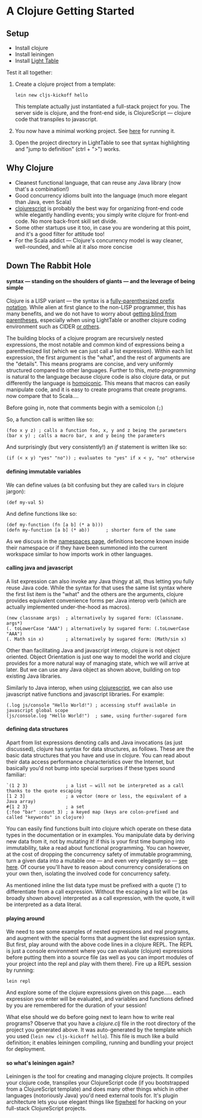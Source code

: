 # A Clojure Getting Started

## Setup

+ Install clojure  
+ Install leiningen  
+ Install [Light Table](http://lighttable.com/)

Test it all together:

1. Create a clojure project from a template:
   ```
   lein new cljs-kickoff hello
   ```

   This template actually just instantiated a full-stack project for you. The server side is clojure, and the front-end side, is ClojureScript ― clojure code that transpiles to javascript.

2. You now have a minimal working project. See [here](https://github.com/konrad-garus/cljs-kickoff#usage) for running it.   

3. Open the project directory in LightTable to see that syntax highlighting and "jump to definition" (ctrl + ">") works.

## Why Clojure

* Cleanest functional language, that can reuse any Java library (now that's a combination!)
* Good concurrency idioms built into the language (much more elegant than Java, even Scala)
* [clojurescript](https://github.com/clojure/clojurescript) is probably the best way for organizing front-end code while elegantly handling events; you simply write clojure for front-end code. No more back-front skill set divide.
* Some other startups use it too, in case you are wondering at this point, and it's a good filter for attitude too!
* For the Scala addict ―  Clojure's concurrency model is way cleaner, well-rounded, and  while at it also more concise

## Down The Rabbit Hole

#### syntax ― standing on the shoulders of giants ― and the leverage of being simple
Clojure is a LISP variant ― the syntax is a [fully-parenthesized prefix notation](https://www.wikiwand.com/en/Lisp_(programming_language)). While alien at first glance to the non-LISP programmer, this has many benefits, and we do not have to worry about [getting blind from parentheses](https://www.safaribooksonline.com/library/view/clojure-programming/9781449310387/ch01s04.html), especially when using LightTable or another clojure coding environment such as CIDER [or others](http://blog.cognitect.com/blog/2016/1/28/state-of-clojure-2015-survey-results).

The building blocks of a clojure program are recursively nested expressions, the most notable and common kind of expressions being a parenthesized list (which we can just call a list expression). Within each list expression, the first argument is the "what", and the rest of arguments are the "details". This means programs are concise, and very uniformly structured compared to other languages. Further to this, _meta-programming_ is natural to the language because clojure code is also clojure data, or put differently the language is [homoiconic](http://blog.muhuk.com/2014/09/28/is_clojure_homoiconic.html#.WAucEnV96kA). This means that macros can easily manipulate code, and it is easy to create programs that create programs. now compare that to Scala....

Before going in, note that comments begin with a semicolon (`;`)

So, a function call is written like so:
```
(foo x y z) ; calls a function foo, x, y and z being the parameters
(bar x y) ; calls a macro bar, x and y being the parameters
```

And surprisingly (but very consistently!) an _if_ statement is written like so:
```
(if (< x y) "yes" "no")) ; evaluates to "yes" if x < y, "no" otherwise
```

#### defining immutable variables

We can define values (a bit confusing but they are called `Vars` in clojure jargon):
```
(def my-val 5)
```

And define functions like so:
```
(def my-function (fn [a b] (* a b)))
(defn my-function [a b] (* ab))      ; shorter form of the same
```

As we discuss in the [namespaces page](namespaces.md), definitions become known inside their namespace or if they have been summoned into the current workspace similar to how imports work in other languages.

#### calling java and javascript

A list expression can also invoke any Java thingy at all, thus letting you fully reuse Java code. While the syntax for that uses the same list syntax where the first list item is the "what" and the others are the arguments, clojure provides equivalent convenience forms per Java interop verb (which are actually implemented under-the-hood as macros).
```
(new classname args)  ; alternatively by sugared form: (Classname. args*)
(. toLowerCase "AAA") ; alternatively by sugared form: (.toLowerCase "AAA")
(. Math sin x)        ; alternatively by sugared form: (Math/sin x)
```

Other than facilitating Java and javascript interop, clojure is not object oriented. Object Orientation is just one way to model the world and clojure provides for a more natural way of managing state, which we will arrive at later. But we can use any Java object as shown above, building on top existing Java libraries.

Similarly to Java interop, when using [clojurescript](https://github.com/clojure/clojurescript), we can also use javascript native functions and javascript libraries. For example:
```
(.log js/console "Hello World!") ; accessing stuff available in javascript global scope
(js/console.log "Hello World!")  ; same, using further-sugared form
```

#### defining data structures

Apart from list expressions denoting calls and Java invocations (as just discussed), clojure has syntax for data structures, as follows. These are the basic data structures that you have and use in clojure. You can read about their data access performance characteristics over the Internet, but basically you'd not bump into special surprises if these types sound familiar:

```
`(1 2 3)              ; a list ― will not be interpreted as a call thanks to the quote escaping
[1 2 3]               ; a vector (more or less, the equivalent of a Java array)
#{1 2 3}              ; a set
{:foo "bar" :count 3) ; a keyed map (keys are colon-prefixed and called "keywords" in clojure)
```

You can easily find functions built into clojure which operate on these data types in the documentation or in examples. You manipulate data by deriving new data from it, not by mutating it! if this is your first time bumping into immutability, take a read about functional programming. You can however, at the cost of dropping the concurrency safety of immutable programming, turn a given data into a mutable one ― and even very elegantly so ― [see here](https://clojuredocs.org/clojure.core/transient). Of course you'll have to reason about conurrency considerations on your own then, isolating the involved code for concurrency safety.

As mentioned inline the list data type must be prefixed with a quote (') to differentiate from a call expression. Without the escaping a list will be (as broadly shown above) interpreted as a call expression, with the quote, it will be interpreted as a data literal.

#### playing around

We need to see some examples of nested expressions and real programs, and augment with the special forms that augment the list expression syntax. But first, play around with the above code lines in a clojure REPL. The REPL is just a console environment where you can evaluate (clojure) expressions before putting them into a source file (as well as you can import modules of your project into the repl and play with them there). Fire up a REPL session by running:

```
lein repl
```

And explore some of the clojure expressions given on this page..... each expression you enter will be evaluated, and variables and functions defined by you are remembered for the duration of your session!

What else should we do before going next to learn how to write real programs? Observe that you have a _clojure.clj_ file in the root directory of the project you generated above. It was auto-generated by the template which you used (`lein new cljs-kickoff hello`). This file is much like a build definition; it enables leiningen compiling, running and bundling your project for deployment.

#### so what's leiningen again?
Leiningen is _the_ tool for creating and managing clojure projects. It compiles your clojure code, transpiles your ClojureScript code (if you bootstrapped from a ClojureScript template) and does many other things which in other languages (notoriously Java) you'd need external tools for. It's plugin architecture lets you use elegant things like [figwheel](https://github.com/bhauman/lein-figwheel) for hacking on your full-stack ClojureScript projects.
